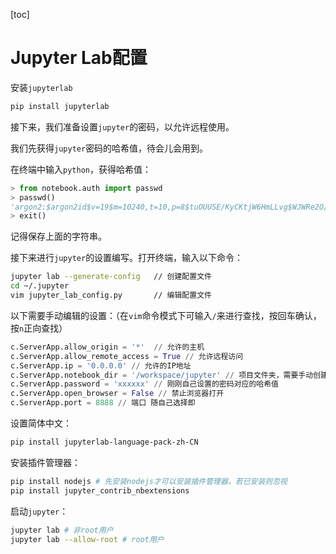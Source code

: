 [toc]

# Jupyter Lab配置

安装`jupyterlab`

```python
pip install jupyterlab
```

接下来，我们准备设置`jupyter`的密码，以允许远程使用。

我们先获得`jupyter`密码的哈希值，待会儿会用到。

在终端中输入`python`，获得哈希值：

```python
> from notebook.auth import passwd
> passwd()
'argon2:$argon2id$v=19$m=10240,t=10,p=8$tuOUUSE/KyCKtjW6HmLLvg$WJWRe2O/TDJheuzPcWebZcXkSe8aoW8hsZQrKAyeGxQ'
> exit()
```

记得保存上面的字符串。

接下来进行`jupyter`的设置编写。打开终端，输入以下命令：

```bash
jupyter lab --generate-config 	// 创建配置文件
cd ~/.jupyter
vim jupyter_lab_config.py 		// 编辑配置文件
```

以下需要手动编辑的设置：（在`vim`命令模式下可输入`/`来进行查找，按回车确认，按`n`正向查找）

```python
c.ServerApp.allow_origin = '*'	// 允许的主机
c.ServerApp.allow_remote_access = True // 允许远程访问
c.ServerApp.ip = '0.0.0.0' // 允许的IP地址
c.ServerApp.notebook_dir = '/workspace/jupyter' // 项目文件夹，需要手动创建好
c.ServerApp.password = 'xxxxxx' // 刚刚自己设置的密码对应的哈希值
c.ServerApp.open_browser = False // 禁止浏览器打开
c.ServerApp.port = 8888 // 端口 随自己选择即
```

设置简体中文：

```bash
pip install jupyterlab-language-pack-zh-CN
```

安装插件管理器：

```bash
pip install nodejs # 先安装nodejs才可以安装插件管理器。若已安装则忽视
pip install jupyter_contrib_nbextensions
```

启动`jupyter`：

```bash
jupyter lab # 非root用户
jupyter lab --allow-root # root用户
```

